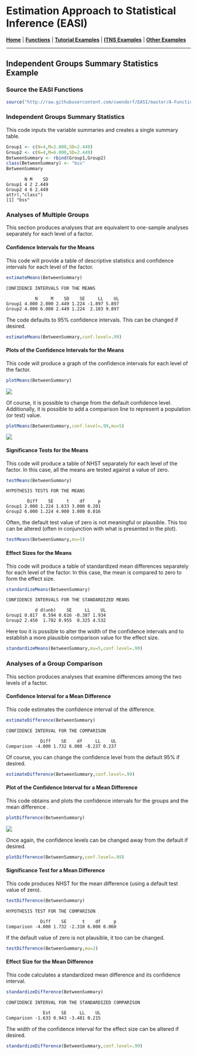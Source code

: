 # Estimation Approach to Statistical Inference (EASI)

[**Home**](https://github.com/cwendorf/EASI/) | 
[**Functions**](https://github.com/cwendorf/EASI/tree/master/A-Functions) | 
[**Tutorial Examples**](https://github.com/cwendorf/EASI/tree/master/B-TutorialExamples) | 
[**ITNS Examples**](https://github.com/cwendorf/EASI/tree/master/C-ITNSExamples) | 
[**Other Examples**](https://github.com/cwendorf/EASI/tree/master/D-OtherExamples)

---

## Independent Groups Summary Statistics Example

### Source the EASI Functions

```r
source("http://raw.githubusercontent.com/cwendorf/EASI/master/A-Functions/ALL-EASI-FUNCTIONS.R")
```

### Independent Groups Summary Statistics

This code inputs the variable summaries and creates a single summary table.
```r
Group1 <- c(N=4,M=2.000,SD=2.449)
Group2 <- c(N=4,M=6.000,SD=2.449)
BetweenSummary <- rbind(Group1,Group2)
class(BetweenSummary) <- "bss"
BetweenSummary
```
```
       N M    SD
Group1 4 2 2.449
Group2 4 6 2.449
attr(,"class")
[1] "bss"
```

### Analyses of Multiple Groups

This section produces analyses that are equivalent to one-sample analyses separately for each level of a factor.

#### Confidence Intervals for the Means

This code will provide a table of descriptive statistics and confidence intervals for each level of the factor.
```r
estimateMeans(BetweenSummary)
```
```
CONFIDENCE INTERVALS FOR THE MEANS

           N     M    SD    SE     LL    UL
Group1 4.000 2.000 2.449 1.224 -1.897 5.897
Group2 4.000 6.000 2.449 1.224  2.103 9.897
```

The code defaults to 95% confidence intervals. This can be changed if desired.
```r
estimateMeans(BetweenSummary,conf.level=.99)
```

#### Plots of the Confidence Intervals for the Means

This code will produce a graph of the confidence intervals for each level of the factor.
```r
plotMeans(BetweenSummary)
```
<kbd><img src="Independent-Figure1.jpg"></kbd>

Of course, it is possible to change from the default confidence level. Additionally, it is possible to add a comparison line to represent a population (or test) value.
```r
plotMeans(BetweenSummary,conf.level=.99,mu=5)
```
<kbd><img src="independent-Figure2.jpg"></kbd>


#### Significance Tests for the Means

This code will produce a table of NHST separately for each level of the factor. In this case, all the means are tested against a value of zero.
```r
testMeans(BetweenSummary)
```
```
HYPOTHESIS TESTS FOR THE MEANS

        Diff    SE     t    df     p
Group1 2.000 1.224 1.633 3.000 0.201
Group2 6.000 1.224 4.900 3.000 0.016
```

Often, the default test value of zero is not meaningful or plausible. This too can be altered (often in conjunction with what is presented in the plot).
```r
testMeans(BetweenSummary,mu=5)
```

#### Effect Sizes for the Means

This code will produce a table of standardized mean differences separately for each level of the factor. In this case, the mean is compared to zero to form the effect size.
```r
standardizeMeans(BetweenSummary)
```
```
CONFIDENCE INTERVALS FOR THE STANDARDIZED MEANS

           d d(unb)    SE     LL    UL
Group1 0.817  0.594 0.616 -0.387 1.934
Group2 2.450  1.782 0.955  0.325 4.532
```

Here too it is possible to alter the width of the confidence intervals and to establish a more plausible comparison value for the effect size.
```r
standardizeMeans(BetweenSummary,mu=5,conf.level=.99)
```
 
### Analyses of a Group Comparison

This section produces analyses that examine differences among the two levels of a factor.

#### Confidence Interval for a Mean Difference

This code estimates the confidence interval of the difference.
```r
estimateDifference(BetweenSummary)
```
```
CONFIDENCE INTERVAL FOR THE COMPARISON

             Diff    SE    df     LL    UL
Comparison -4.000 1.732 6.000 -8.237 0.237
```

Of course, you can change the confidence level from the default 95% if desired.
```r
estimateDifference(BetweenSummary,conf.level=.99)
```

#### Plot of the Confidence Interval for a Mean Difference

This code obtains and plots the confidence intervals for the groups and the mean difference .
```r
plotDifference(BetweenSummary)
```
<kbd><img src="Independent-Figure3.jpg"></kbd>

Once again, the confidence levels can be changed away from the default if desired.
```r
plotDifference(BetweenSummary,conf.level=.99)
```

#### Significance Test for a Mean Difference

This code produces NHST for the mean difference (using a default test value of zero).
```r
testDifference(BetweenSummary)
```
```
HYPOTHESIS TEST FOR THE COMPARISON

             Diff    SE      t    df     p
Comparison -4.000 1.732 -2.310 6.000 0.060
```

If the default value of zero is not plausible, it too can be changed.
```r
testDifference(BetweenSummary,mu=2)
```

#### Effect Size for the Mean Difference

This code calculates a standardized mean difference and its confidence interval.
```r
standardizeDifference(BetweenSummary)
```
```
CONFIDENCE INTERVAL FOR THE STANDARDIZED COMPARISON

              Est    SE     LL    UL
Comparison -1.633 0.943 -3.481 0.215
```

The width of the confidence interval for the effect size can be altered if desired.
```r
standardizeDifference(BetweenSummary,conf.level=.99)
```
